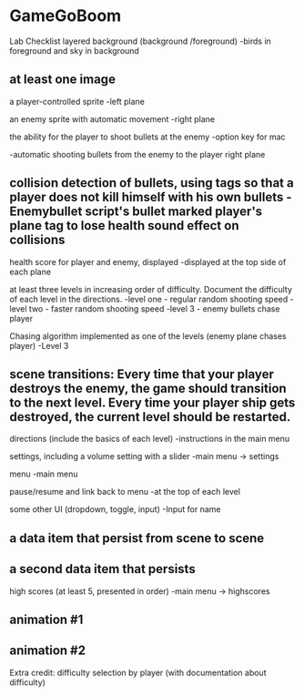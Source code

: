 # GameGoBoom

Lab Checklist
layered background (background  /foreground)
-birds in foreground and sky in background

at least one image
-

a player-controlled sprite
-left plane

an enemy sprite with automatic movement
-right plane

the ability for the player to shoot bullets at the enemy
-option key for mac

-automatic shooting bullets from the enemy to the player
right plane

collision detection of bullets, using tags so that a player does not kill himself with his own bullets
-Enemybullet script's bullet marked player's plane tag to lose health
sound effect on collisions
-

health score for player and enemy, displayed
-displayed at the top side of each plane

at least three levels in increasing order of difficulty. Document the difficulty of each level in the directions.
-level one - regular random shooting speed
-level two - faster random shooting speed
-level 3 - enemy bullets chase player

Chasing algorithm implemented as one of the levels (enemy plane chases player)
-Level 3

scene transitions: Every time that your player destroys the enemy, the game should transition to the next level. Every time your player ship gets destroyed, the current level should be restarted.
-

directions (include the basics of each level)
-instructions in the main menu

settings, including a volume setting with a slider
-main menu -> settings

menu
-main menu

pause/resume and link back to menu
-at the top of each level

some other UI (dropdown, toggle, input)
-Input for name

a data item that persist from scene to scene
-

a second data item that persists
-

high scores (at least 5, presented in order)
-main menu -> highscores

animation #1
-

animation #2
-
Extra credit: difficulty selection by player (with documentation about difficulty)
